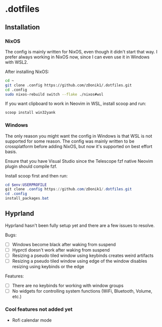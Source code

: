# .dotfiles


## Installation

### NixOS

The config is mainly written for NixOS, even though it didn't start that way. I prefer always working in NixOS now, since I can even use it in Windows with WSL2.

After installing NixOS:

```sh
cd ~
git clone .config https://github.com/zDonik1/.dotfiles.git
cd .config
sudo nixos-rebuild switch --flake ./nixos#wsl
```

If you want clipboard to work in Neovim in WSL, install scoop and run:

```sh
scoop install win32yank
```

### Windows

The only reason you might want the config in Windows is that WSL is not supported for some reason. The config was mainly written to be crossplatform before adding NixOS, but now it's supported on best effort basis.

Ensure that you have Visual Studio since the Telescope fzf native Neovim plugin should compile fzf.

Install scoop first and then run:

```powershell
cd $env:USERPROFILE
git clone .config https://github.com/zDonik1/.dotfiles.git
cd .config
install_packages.bat
```

## Hyprland

Hyprland hasn't been fully setup yet and there are a few issues to resolve.

Bugs:
- [ ] Windows become black after waking from suspend
- [ ] Hyprctl doesn't work after waking from suspend
- [ ] Resizing a pseudo tiled window using keybinds creates weird artifacts
- [ ] Resizing a pseudo tiled window using edge of the window disables resizing using keybinds or the edge

Features:
- [ ] There are no keybinds for working with window groups
- [ ] No widgets for controlling system functions (WiFi, Bluetooth, Volume, etc.)

### Cool features not added yet

- Rofi calendar mode
